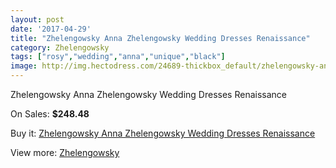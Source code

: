 ```yaml
---
layout: post
date: '2017-04-29'
title: "Zhelengowsky Anna Zhelengowsky Wedding Dresses Renaissance"
category: Zhelengowsky
tags: ["rosy","wedding","anna","unique","black"]
image: http://img.hectodress.com/24689-thickbox_default/zhelengowsky-anna-zhelengowsky-wedding-dresses-renaissance.jpg
---
```

Zhelengowsky Anna Zhelengowsky Wedding Dresses Renaissance

On Sales: **$248.48**
<a href="https://www.hectodress.com/zhelengowsky/11328-zhelengowsky-anna-zhelengowsky-wedding-dresses-renaissance.html"><amp-img layout="responsive" width="600" height="600" src="//img.hectodress.com/24689-thickbox_default/zhelengowsky-anna-zhelengowsky-wedding-dresses-renaissance.jpg" alt="Zhelengowsky Anna Zhelengowsky Wedding Dresses Renaissance 0" /></a>
<a href="https://www.hectodress.com/zhelengowsky/11328-zhelengowsky-anna-zhelengowsky-wedding-dresses-renaissance.html"><amp-img layout="responsive" width="600" height="600" src="//img.hectodress.com/24691-thickbox_default/zhelengowsky-anna-zhelengowsky-wedding-dresses-renaissance.jpg" alt="Zhelengowsky Anna Zhelengowsky Wedding Dresses Renaissance 1" /></a>
<a href="https://www.hectodress.com/zhelengowsky/11328-zhelengowsky-anna-zhelengowsky-wedding-dresses-renaissance.html"><amp-img layout="responsive" width="600" height="600" src="//img.hectodress.com/24690-thickbox_default/zhelengowsky-anna-zhelengowsky-wedding-dresses-renaissance.jpg" alt="Zhelengowsky Anna Zhelengowsky Wedding Dresses Renaissance 2" /></a>

Buy it: [Zhelengowsky Anna Zhelengowsky Wedding Dresses Renaissance](https://www.hectodress.com/zhelengowsky/11328-zhelengowsky-anna-zhelengowsky-wedding-dresses-renaissance.html "Zhelengowsky Anna Zhelengowsky Wedding Dresses Renaissance")

View more: [Zhelengowsky](https://www.hectodress.com/179-zhelengowsky "Zhelengowsky")
